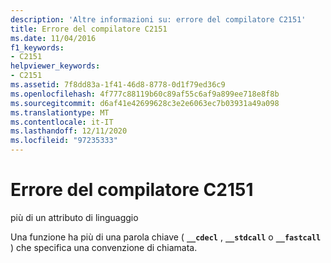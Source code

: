 ```yaml
---
description: 'Altre informazioni su: errore del compilatore C2151'
title: Errore del compilatore C2151
ms.date: 11/04/2016
f1_keywords:
- C2151
helpviewer_keywords:
- C2151
ms.assetid: 7f8dd83a-1f41-46d8-8778-0d1f79ed36c9
ms.openlocfilehash: 4f777c88119b60c89af55c6af9a899ee718e8f8b
ms.sourcegitcommit: d6af41e42699628c3e2e6063ec7b03931a49a098
ms.translationtype: MT
ms.contentlocale: it-IT
ms.lasthandoff: 12/11/2020
ms.locfileid: "97235333"
---
```

# <a name="compiler-error-c2151"></a>Errore del compilatore C2151

più di un attributo di linguaggio

Una funzione ha più di una parola chiave ( **`__cdecl`** , **`__stdcall`** o **`__fastcall`** ) che specifica una convenzione di chiamata.
